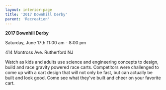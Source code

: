 ```yaml
---
layout: interior-page
title: '2017 Downhill Derby'
parent: 'Recreation'
---
```


**2017 Downhill Derby**

Saturday, June 17th 11:00 am - 8:00 pm 

414 Montross Ave. Rutherford NJ

Watch as kids and adults use science and engineering concepts to design, build and race gravity powered race carts. Competitors were challenged to come up with a cart design that will not only be fast, but can actually be built and look good. Come see what they've built and cheer on your favorite cart.

